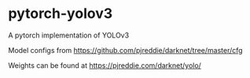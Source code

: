 # pytorch-yolov3
A pytorch implementation of YOLOv3

Model configs from https://github.com/pjreddie/darknet/tree/master/cfg

Weights can be found at https://pjreddie.com/darknet/yolo/
